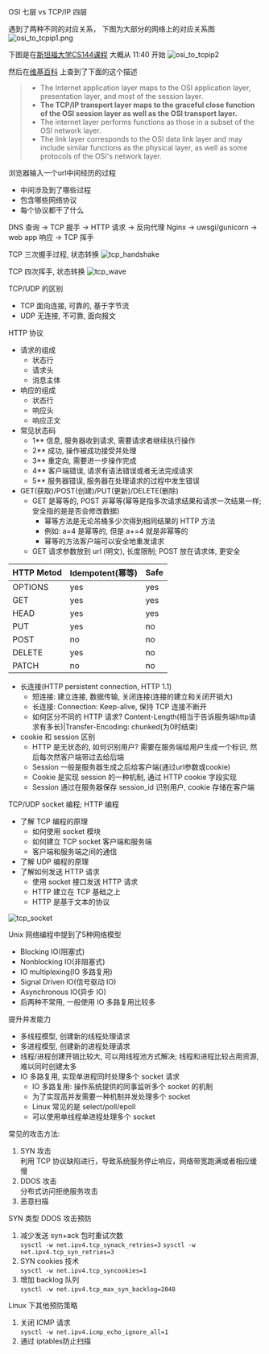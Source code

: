 OSI 七层 vs TCP/IP 四层

遇到了两种不同的对应关系，
下图为大部分的网络上的对应关系图
![osi_to_tcpip1.png](img/osi_to_tcpip1.png)

下图是在[斯坦福大学CS144课程](https://www.bilibili.com/video/BV1e5411c7aY?p=3)
大概从 11:40 开始
![osi_to_tcpip2](img/osi_to_tcpip2.png)

然后在[维基百科](https://en.wikipedia.org/wiki/OSI_model#Comparison_with_TCP.2FIP_model)
上查到了下面的这个描述
> * The Internet application layer maps to the OSI application layer, presentation layer, and most of the session layer.
> * **The TCP/IP transport layer maps to the graceful close function of the OSI session layer as well as the OSI transport layer.**
> * The internet layer performs functions as those in a subset of the OSI network layer.
> * The link layer corresponds to the OSI data link layer and may include similar functions as the physical layer, as well as some protocols of the OSI's network layer.

浏览器输入一个url中间经历的过程
* 中间涉及到了哪些过程
* 包含哪些网络协议
* 每个协议都干了什么

DNS 查询 -> TCP 握手 -> HTTP 请求 -> 反向代理 Nginx -> uwsgi/gunicorn ->
web app 响应 -> TCP 挥手

TCP 三次握手过程, 状态转换
![tcp_handshake](./img/tcp_handshake.png)

TCP 四次挥手, 状态转换
![tcp_wave](./img/tcp_wave.png)

TCP/UDP 的区别
* TCP 面向连接, 可靠的, 基于字节流
* UDP 无连接, 不可靠, 面向报文

HTTP 协议
* 请求的组成
    - 状态行
    - 请求头
    - 消息主体
* 响应的组成
    - 状态行
    - 响应头
    - 响应正文
* 常见状态码
    - 1\*\* 信息, 服务器收到请求, 需要请求者继续执行操作
    - 2\*\* 成功, 操作被成功接受并处理
    - 3\*\* 重定向, 需要进一步操作完成
    - 4\*\* 客户端错误, 请求有语法错误或者无法完成请求
    - 5\*\* 服务器错误, 服务器在处理请求的过程中发生错误
* GET(获取)/POST(创建)/PUT(更新)/DELETE(删除)
    - GET 是幂等的, POST 非幂等(幂等是指多次请求结果和请求一次结果一样; 安全指的是是否会修改数据)
        + 幂等方法是无论吊桶多少次得到相同结果的 HTTP 方法
        + 例如: a=4 是幂等的, 但是 a+=4 就是非幂等的
        + 幂等的方法客户端可以安全地重发请求
    - GET 请求参数放到 url (明文), 长度限制; POST 放在请求体, 更安全

| HTTP Metod | Idempotent(幂等) | Safe |
|------------|------------------|------|
| OPTIONS    | yes              | yes  |
| GET        | yes              | yes  |
| HEAD       | yes              | yes  |
| PUT        | yes              | no   |
| POST       | no               | no   |
| DELETE     | yes              | no   |
| PATCH      | no               | no   |

* 长连接(HTTP persistent connection, HTTP 1.1)
    - 短连接: 建立连接, 数据传输, 关闭连接(连接的建立和关闭开销大)
    - 长连接: Connection: Keep-alive, 保持 TCP 连接不断开
    - 如何区分不同的 HTTP 请求? Content-Length(相当于告诉服务端http请求有多长)|Transfer-Encoding: chunked(为0时结束)
* cookie 和 session 区别
    - HTTP 是无状态的, 如何识别用户? 需要在服务端给用户生成一个标识, 然后每次然客户端带过去给后端
    - Session 一般是服务器生成之后给客户端(通过url参数或cookie)
    - Cookie 是实现 session 的一种机制, 通过 HTTP cookie 字段实现
    - Session 通过在服务器保存 session_id 识别用户, cookie 存储在客户端

TCP/UDP socket 编程; HTTP 编程
* 了解 TCP 编程的原理
    - 如何使用 socket 模块
    - 如何建立 TCP socket 客户端和服务端
    - 客户端和服务端之间的通信
* 了解 UDP 编程的原理
* 了解如何发送 HTTP 请求
    - 使用 socket 接口发送 HTTP 请求
    - HTTP 建立在 TCP 基础之上
    - HTTP 是基于文本的协议

![tcp_socket](./img/tcp_socket.png)

Unix 网络编程中提到了5种网络模型
* Blocking IO(阻塞式)
* Nonblocking IO(非阻塞式)
* IO multiplexing(IO 多路复用)
* Signal Driven IO(信号驱动 IO)
* Asynchronous IO(异步 IO)
* 后两种不常用, 一般使用 IO 多路复用比较多

提升并发能力
* 多线程模型, 创建新的线程处理请求
* 多进程模型, 创建新的进程处理请求
* 线程/进程创建开销比较大, 可以用线程池方式解决; 线程和进程比较占用资源, 难以同时创建太多
* IO 多路复用, 实现单进程同时处理多个 socket 请求
    - IO 多路复用: 操作系统提供的同事监听多个 socket 的机制
    - 为了实现高并发需要一种机制并发处理多个 socket
    - Linux 常见的是 select/poll/epoll
    - 可以使用单线程单进程处理多个 socket

常见的攻击方法:

1. SYN 攻击  
    利用 TCP 协议缺陷进行，导致系统服务停止响应，网络带宽跑满或者相应缓慢
2. DDOS 攻击  
    分布式访问拒绝服务攻击
3. 恶意扫描

SYN 类型 DDOS 攻击预防

1. 减少发送 syn+ack 包时重试次数  
    `sysctl -w net.ipv4.tcp_synack_retries=3`
    `sysctl -w net.ipv4.tcp_syn_retries=3`
2. SYN cookies 技术  
    `sysctl -w net.ipv4.tcp_syncookies=1`
3. 增加 backlog 队列  
    `sysctl -w net.ipv4.tcp_max_syn_backlog=2048`

Linux 下其他预防策略

1. 关闭 ICMP 请求  
    `sysctl -w net.ipv4.icmp_echo_ignore_all=1`
2. 通过 iptables防止扫描  
